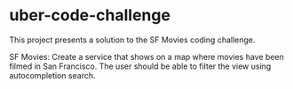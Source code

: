 # uber-code-challenge

This project presents a solution to the SF Movies coding challenge.

SF Movies: Create a service that shows on a map where movies have been filmed in San Francisco. The user should be able to filter the view using autocompletion search.
